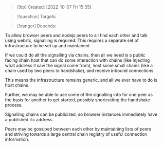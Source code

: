 >[!tip] Created: [2022-10-07 Fri 15:35]

>[!question] Targets: 

>[!danger] Depends: 

To allow browser peers and nodejs peers to all find each other and talk using webrtc, signalling is required.  This requires a separate set of infrastructure to be set up and maintained.

If we could do all the signalling via chains, then all we need is a public facing chain host that can do some interaction with chains (like injecting what address it saw the signal come from), host some small chains (like a chain used by two peers to handshake), and receive inbound connections.

This means the infrastructure remains generic, and all we ever have to do is host chains.

Further, we may be able to use some of the signalling info for one peer as the basis for another to get started, possibly shortcutting the handshake process.

Signalling chains can be publicized, so browser instances immediately have a published rtc address.

Peers may be gossiped between each other by maintaining lists of peers and striving towards a large central chain registry of useful connection information.